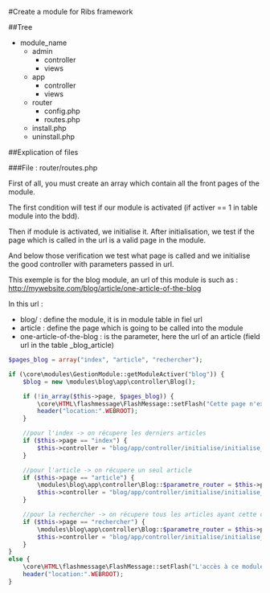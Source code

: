 #Create a module for Ribs framework

##Tree

* module_name
	* admin
		* controller
		* views
	* app
		* controller
    	* views
	* router
		* config.php
		* routes.php
	* install.php
	* uninstall.php

##Explication of files

###File : router/routes.php

First of all, you must create an array which contain all the front pages of the module.

The first condition will test if our module is activated (if activer == 1 in table module into the bdd).

Then if module is activated, we initialise it. After initialisation, we test if the page which is called in the url is
a valid page in the module.

And below those verification we test what page is called and we initialise the good controller with parameters passed in url.

This exemple is for the blog module, an url of this module is such as : http://mywebsite.com/blog/article/one-article-of-the-blog

In this url :
- blog/ : define the module, it is in module table in fiel url
- article : define the page which is going to be called into the module
- one-article-of-the-blog : is the parameter, here the url of an article (field url in the table _blog_article)


```php
$pages_blog = array("index", "article", "rechercher");

if (\core\modules\GestionModule::getModuleActiver("blog")) {
 	$blog = new \modules\blog\app\controller\Blog();

    if (!in_array($this->page, $pages_blog)) {
    	\core\HTML\flashmessage\FlashMessage::setFlash("Cette page n'existe pas ou plus");
    	header("location:".WEBROOT);
    }

    //pour l'index -> on récupere les derniers articles
    if ($this->page == "index") {
    	$this->controller = "blog/app/controller/initialise/initialise_index.php";
    }

    //pour l'article -> on récupere un seul article
    if ($this->page == "article") {
    	\modules\blog\app\controller\Blog::$parametre_router = $this->parametre;
    	$this->controller = "blog/app/controller/initialise/initialise_article.php";
    }

    //pour la rechercher -> on récupere tous les articles ayant cette catégorie
    if ($this->page == "rechercher") {
    	\modules\blog\app\controller\Blog::$parametre_router = $this->parametre;
    	$this->controller = "blog/app/controller/initialise/initialise_rechercher.php";
    }
}
else {
   	\core\HTML\flashmessage\FlashMessage::setFlash("L'accès à ce module n'est pas configurer ou ne fais pas partie de votre offre, contactez votre administrateur pour résoudre ce problème", "info");
   	header("location:".WEBROOT);
}
```